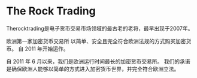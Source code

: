 # The Rock Trading

Therocktrading是电子货币交易市场领域的最古老的老将，最早出现于2007年。

欧洲第一家加密货币交易所
以简单、安全且完全符合欧洲法规的方式购买加密货币。
自 2011 年开始运作。

自 2011 年 6 月以来，我们是欧洲运行时间最长的加密货币交易所。
我们的承诺是确保欧洲人能够以简单的方式进入加密货币世界，并完全符合欧洲立法。


